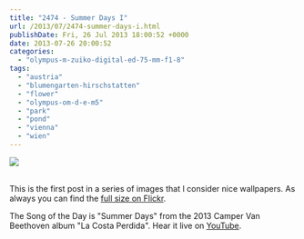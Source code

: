 ```yaml
---
title: "2474 - Summer Days I"
url: /2013/07/2474-summer-days-i.html
publishDate: Fri, 26 Jul 2013 18:00:52 +0000
date: 2013-07-26 20:00:52
categories: 
  - "olympus-m-zuiko-digital-ed-75-mm-f1-8"
tags: 
  - "austria"
  - "blumengarten-hirschstatten"
  - "flower"
  - "olympus-om-d-e-m5"
  - "park"
  - "pond"
  - "vienna"
  - "wien"
---
```

<div class="container">
<div class="center"><a target="_blank" href="https://d25zfm9zpd7gm5.cloudfront.net/1200x1200/2013/20130721_120456_lr_plain.jpg"><img src="https://d25zfm9zpd7gm5.cloudfront.net/0600x0600/2013/20130721_120456_lr_plain.jpg" /></a></div>
</div>
<br />

This is the first post in a series of images that I consider nice wallpapers. As always you can find the <a href="http://www.flickr.com/photos/amanessinger/9352890119/sizes/o/" target="_blank">full size on Flickr</a>.

 The Song of the Day is "Summer Days" from the 2013 Camper Van Beethoven album "La Costa Perdida". Hear it live on <a href="http://www.youtube.com/watch?v=kLOOMm_gNgg" target="_blank">YouTube</a>.
